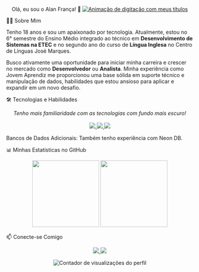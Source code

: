 <div align="center">

Olá, eu sou o Alan França! 👋
<a href="https://git.io/typing-svg">
<img src="https://www.google.com/search?q=https://readme-typing-svg.herokuapp.com%3Ffont%3DInter%26size%3D28%26pause%3D1000%26color%3D1976D2%26center%3Dtrue%26vCenter%3Dtrue%26width%3D435%26lines%3DDesenvolvedor%2BFront-End%3BAnalista%2Bde%2BDados%3BEntusiasta%2Bde%2BTecnologia" alt="Animação de digitação com meus títulos" />
</a>

</div>

👨‍💻 Sobre Mim
<p>
Tenho 18 anos e sou um apaixonado por tecnologia. Atualmente, estou no 6° semestre do Ensino Médio integrado ao técnico em <strong>Desenvolvimento de Sistemas na ETEC</strong> e no segundo ano do curso de <strong>Língua Inglesa</strong> no Centro de Línguas José Marques.
</p>
<p>
Busco ativamente uma oportunidade para iniciar minha carreira e crescer no mercado como <strong>Desenvolvedor</strong> ou <strong>Analista</strong>. Minha experiência como Jovem Aprendiz me proporcionou uma base sólida em suporte técnico e manipulação de dados, habilidades que estou ansioso para aplicar e expandir em um novo desafio.
</p>

🛠️ Tecnologias e Habilidades
<p align="center">
<em>Tenho mais familiaridade com as tecnologias com fundo mais escuro!</em>
<br><br>

<!-- Habilidades Principais -->

<a href="https://skillicons.dev">
<img src="https://www.google.com/search?q=https://skillicons.dev/icons%3Fi%3Dhtml,css,js,wordpress,mysql,postgres" />
</a>

<!-- Habilidades Intermediárias -->

<a href="https://skillicons.dev">
<img src="https://www.google.com/search?q=https://skillicons.dev/icons%3Fi%3Dphp,cs,java,dotnet,react,nodejs" />
</a>

<!-- Ferramentas e Cloud -->

<a href="https://skillicons.dev">
<img src="https://www.google.com/search?q=https://skillicons.dev/icons%3Fi%3Dmongodb,gcp,postman,powerbi,excel,figma,vscode" />
</a>
</p>

Bancos de Dados Adicionais: Também tenho experiência com Neon DB.

📊 Minhas Estatísticas no GitHub
<p align="center">
<img height="180em" src="https://github-readme-stats.vercel.app/api?username=[SEU_USUARIO_GITHUB]&show_icons=true&theme=dracula&include_all_commits=true&count_private=true&hide_border=true&border_radius=10"/>
<img height="180em" src="https://www.google.com/search?q=https://github-readme-stats.vercel.app/api/top-langs/%3Fusername%3D[SEU_USUARIO_GITHUB]&layout=compact&langs_count=7&theme=dracula&hide_border=true&border_radius=10"/>
</p>

📫 Conecte-se Comigo
<p align="center">
<a href="[https://www.linkedin.com/in/alan-frança-65805a300]" target="_blank">
<img src="https://www.google.com/search?q=https://img.shields.io/badge/-LinkedIn-%25230077B5%3Fstyle%3Dfor-the-badge%26logo%3Dlinkedin%26logoColor%3Dwhite" target="_blank">
</a>
<a href="mailto:[alanvitorsouza07@gmail.com]">
<img src="https://www.google.com/search?q=https://img.shields.io/badge/-Gmail-%2523333%3Fstyle%3Dfor-the-badge%26logo%3Dgmail%26logoColor%3Dwhite" target="_blank">
</a>
</p>

<p align="center">
<img src="https://komarev.com/ghpvc/?username=[SEU_USUARIO_GITHUB]&label=Visualizações%20do%20Perfil&color=0e75b6&style=flat" alt="Contador de visualizações do perfil" />
</p>

